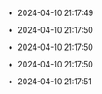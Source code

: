 
- 2024-04-10 21:17:49

- 2024-04-10 21:17:50

- 2024-04-10 21:17:50

- 2024-04-10 21:17:50

- 2024-04-10 21:17:51
